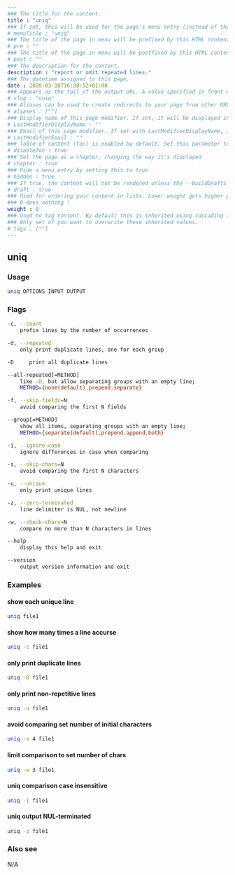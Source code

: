 ```yaml
---
### The title for the content.
title : "uniq"
### If set, this will be used for the page's menu entry (instead of the `title` attribute)
# menuTitle : "uniq"
### The title of the page in menu will be prefixed by this HTML content
# pre : ""
### The title of the page in menu will be postfixed by this HTML content
# post : ""
### The description for the content.
description : "report or omit repeated lines."
### The datetime assigned to this page.
date : 2020-03-10T16:38:52+01:00
### Appears as the tail of the output URL. A value specified in front matter will override the segment of the URL based on the filename.
# slug : "uniq"
### Aliases can be used to create redirects to your page from other URLs.
# aliases : [""]
### Display name of this page modifier. If set, it will be displayed in the footer.
# LastModifierDisplayName : ""
### Email of this page modifier. If set with LastModifierDisplayName, it will be displayed in the footer
# LastModifierEmail : ""
### Table of content (toc) is enabled by default. Set this parameter to true to disable it.
# disableToc : true
### Set the page as a chapter, changing the way it's displayed
# chapter : true
### Hide a menu entry by setting this to true
# hidden : true
### If true, the content will not be rendered unless the --buildDrafts flag is passed to the hugo command.
# draft : true
### Used for ordering your content in lists. Lower weight gets higher precedence. So content with lower weight will come first.
### 0 does nothing !
weight : 0
### Used to tag content. By default this is inherited using cascading from _index.md files
### Only set of you want to overwrite these inherited values.
# tags : [""]
---
```


## uniq

### Usage

```bash
uniq OPTIONS INPUT OUTPUT
```

### Flags

```bash
-c, --count
    prefix lines by the number of occurrences

-d, --repeated
    only print duplicate lines, one for each group

-D     print all duplicate lines

--all-repeated[=METHOD]
    like -D, but allow separating groups with an empty line;
    METHOD={none(default),prepend,separate}

-f, --skip-fields=N
    avoid comparing the first N fields

--group[=METHOD]
    show all items, separating groups with an empty line;
    METHOD={separate(default),prepend,append,both}

-i, --ignore-case
    ignore differences in case when comparing

-s, --skip-chars=N
    avoid comparing the first N characters

-u, --unique
    only print unique lines

-z, --zero-terminated
    line delimiter is NUL, not newline

-w, --check-chars=N
    compare no more than N characters in lines

--help
    display this help and exit

--version
    output version information and exit
```

### Examples

#### show each unique line

```bash
uniq file1
```

#### show how many times a line accurse

```bash
uniq -c file1
```

#### only print duplicate lines

```bash
uniq -D file1
```

#### only print non-repetitive lines

```bash
uniq -u file1
```

#### avoid comparing set number of initial characters

```bash
uniq -s 4 file1
```

#### limit comparison to set number of chars

```bash
uniq -w 3 file1
```

#### uniq comparison case insensitive

```bash
uniq -i file1
```

#### uniq output NUL-terminated

```bash
uniq -z file1
```

### Also see

N/A
